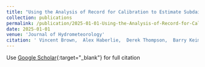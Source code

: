 ```yaml
---
title: "Using the Analysis of Record for Calibration to Estimate Subdaily Rainfall Characteristics across Louisiana"
collection: publications
permalink: /publication/2025-01-01-Using-the-Analysis-of-Record-for-Calibration-to-Estimate-Subdaily-Rainfall-Characteristics-across-Louisiana
date: 2025-01-01
venue: 'Journal of Hydrometeorology'
citation: ' Vincent Brown,  Alex Haberlie,  Derek Thompson,  Barry Keim, &quot;Using the Analysis of Record for Calibration to Estimate Subdaily Rainfall Characteristics across Louisiana.&quot; Journal of Hydrometeorology, 2025.'
---
```

Use [Google Scholar](https://scholar.google.com/scholar?q=Using+the+Analysis+of+Record+for+Calibration+to+Estimate+Subdaily+Rainfall+Characteristics+across+Louisiana){:target="_blank"} for full citation
